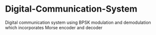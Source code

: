 # Digital-Communication-System
Digital communication system using BPSK modulation and demodulation which incorporates Morse encoder and decoder 
